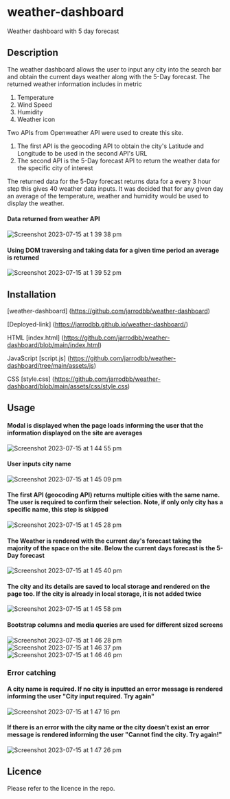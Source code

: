 # weather-dashboard

Weather dashboard with 5 day forecast

## Description

The weather dashboard allows the user to input any city into the search bar and obtain the current days weather along with the 5-Day forecast. The returned weather information includes in metric

1. Temperature
2. Wind Speed
3. Humidity
4. Weather icon

Two APIs from Openweather API were used to create this site.

1. The first API is the geocoding API to obtain the city's Latitude and Longitude to be used in the second API's URL
2. The second API is the 5-Day forecast API to return the weather data for the specific city of interest

The returned data for the 5-Day forecast returns data for a every 3 hour step this gives 40 weather data inputs. It was decided that for any given day an average of the temperature, weather and humidity would be used to display the weather.

#### Data returned from weather API
![Screenshot 2023-07-15 at 1 39 38 pm](https://github.com/jarrodbb/weather-dashboard/assets/132813348/9b6d1aca-e337-41ba-9661-cce5321af457)

#### Using DOM traversing and taking data for a given time period an average is returned
![Screenshot 2023-07-15 at 1 39 52 pm](https://github.com/jarrodbb/weather-dashboard/assets/132813348/85669718-01f0-40bc-8415-bbfa9eb98b5e)

## Installation

[weather-dashboard] (https://github.com/jarrodbb/weather-dashboard)

[Deployed-link] (https://jarrodbb.github.io/weather-dashboard/)

HTML
[index.html] (https://github.com/jarrodbb/weather-dashboard/blob/main/index.html)

JavaScript
[script.js] (https://github.com/jarrodbb/weather-dashboard/tree/main/assets/js)

CSS
[style.css] (https://github.com/jarrodbb/weather-dashboard/blob/main/assets/css/style.css)

## Usage

#### Modal is displayed when the page loads informing the user that the information displayed on the site are averages
![Screenshot 2023-07-15 at 1 44 55 pm](https://github.com/jarrodbb/weather-dashboard/assets/132813348/87007fa4-3e8c-478c-8094-a8e5e5e99a6d)

#### User inputs city name
![Screenshot 2023-07-15 at 1 45 09 pm](https://github.com/jarrodbb/weather-dashboard/assets/132813348/c2b15c5f-80c5-4867-8bdc-0f34e7755ece)

#### The first API (geocoding API) returns multiple cities with the same name. The user is required to confirm their selection. Note, if only only city has a specific name, this step is skipped
![Screenshot 2023-07-15 at 1 45 28 pm](https://github.com/jarrodbb/weather-dashboard/assets/132813348/c4a364dd-0168-4f99-b3c2-9968f9a793f6)

#### The Weather is rendered with the current day's forecast taking the majority of the space on the site. Below the current days forecast is the 5-Day forecast
![Screenshot 2023-07-15 at 1 45 40 pm](https://github.com/jarrodbb/weather-dashboard/assets/132813348/d6ce9a64-3d66-4f94-ae3b-fa244cef6afa)

#### The city and its details are saved to local storage and rendered on the page too. If the city is already in local storage, it is not added twice
![Screenshot 2023-07-15 at 1 45 58 pm](https://github.com/jarrodbb/weather-dashboard/assets/132813348/f209b76e-3d46-4902-b05c-8a2094d0d638)

#### Bootstrap columns and media queries are used for different sized screens
![Screenshot 2023-07-15 at 1 46 28 pm](https://github.com/jarrodbb/weather-dashboard/assets/132813348/829502b7-d267-4220-97e5-61d02a33b4a1)
![Screenshot 2023-07-15 at 1 46 37 pm](https://github.com/jarrodbb/weather-dashboard/assets/132813348/c70b3a27-8b06-4c15-b185-20a8f0afd620)
![Screenshot 2023-07-15 at 1 46 46 pm](https://github.com/jarrodbb/weather-dashboard/assets/132813348/f123adce-9916-4cc5-9aff-d4c9b118ab74)

### Error catching

#### A city name is required. If no city is inputted an error message is rendered informing the user "City input required. Try again"
![Screenshot 2023-07-15 at 1 47 16 pm](https://github.com/jarrodbb/weather-dashboard/assets/132813348/1c05fe6c-7072-41d4-8c6b-7f279b268221)

#### If there is an error with the city name or the city doesn't exist an error message is rendered informing the user "Cannot find the city. Try again!"
![Screenshot 2023-07-15 at 1 47 26 pm](https://github.com/jarrodbb/weather-dashboard/assets/132813348/2bf24c6d-90ce-4327-a5d6-f03337383321)

## Licence

Please refer to the licence in the repo.
